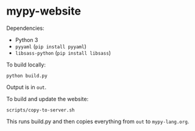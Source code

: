 # mypy-website

Dependencies:

* Python 3
* `pyyaml` (`pip install pyyaml`)
* `libsass-python` (`pip install libsass`)

To build locally:
```
python build.py
```
Output is in `out`.

To build and update the website:
```
scripts/copy-to-server.sh
```
This runs build.py and then copies everything from `out` to `mypy-lang.org`.
